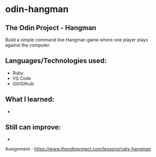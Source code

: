# odin-hangman
## The Odin Project - Hangman

Build a simple command line Hangman game where one player plays against the computer.

## Languages/Technologies used:
 - Ruby
 - VS Code
 - Git/Github

## What I learned:
 - 
 
 
## Still can improve:
 - 

Assignment - https://www.theodinproject.com/lessons/ruby-hangman
